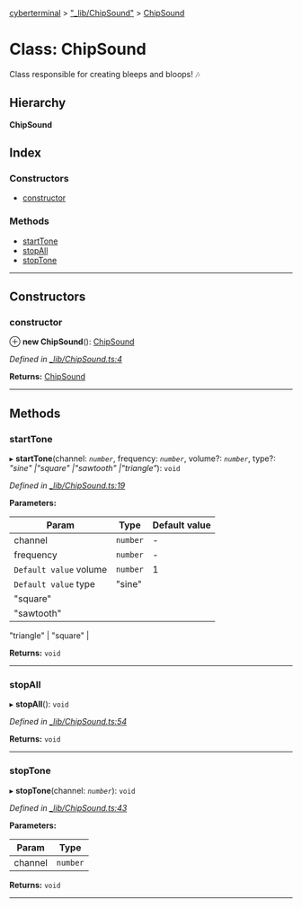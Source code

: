 [cyberterminal](../README.md) > ["_lib/ChipSound"](../modules/__lib_chipsound_.md) > [ChipSound](../classes/__lib_chipsound_.chipsound.md)

# Class: ChipSound

Class responsible for creating bleeps and bloops! 🎶

## Hierarchy

**ChipSound**

## Index

### Constructors

* [constructor](__lib_chipsound_.chipsound.md#constructor)

### Methods

* [startTone](__lib_chipsound_.chipsound.md#starttone)
* [stopAll](__lib_chipsound_.chipsound.md#stopall)
* [stopTone](__lib_chipsound_.chipsound.md#stoptone)

---

## Constructors

<a id="constructor"></a>

###  constructor

⊕ **new ChipSound**(): [ChipSound](__lib_chipsound_.chipsound.md)

*Defined in [_lib/ChipSound.ts:4](https://github.com/FantasyInternet/cyberterminal/blob/HEAD/src/script/_lib/ChipSound.ts#L4)*

**Returns:** [ChipSound](__lib_chipsound_.chipsound.md)

___

## Methods

<a id="starttone"></a>

###  startTone

▸ **startTone**(channel: *`number`*, frequency: *`number`*, volume?: *`number`*, type?: *"sine" |"square" |"sawtooth" |"triangle"*): `void`

*Defined in [_lib/ChipSound.ts:19](https://github.com/FantasyInternet/cyberterminal/blob/HEAD/src/script/_lib/ChipSound.ts#L19)*

**Parameters:**

| Param | Type | Default value |
| ------ | ------ | ------ |
| channel | `number` | - | 
| frequency | `number` | - | 
| `Default value` volume | `number` | 1 | 
| `Default value` type | "sine" |
"square" |
"sawtooth" |
"triangle"
 | &quot;square&quot; | 

**Returns:** `void`

___
<a id="stopall"></a>

###  stopAll

▸ **stopAll**(): `void`

*Defined in [_lib/ChipSound.ts:54](https://github.com/FantasyInternet/cyberterminal/blob/HEAD/src/script/_lib/ChipSound.ts#L54)*

**Returns:** `void`

___
<a id="stoptone"></a>

###  stopTone

▸ **stopTone**(channel: *`number`*): `void`

*Defined in [_lib/ChipSound.ts:43](https://github.com/FantasyInternet/cyberterminal/blob/HEAD/src/script/_lib/ChipSound.ts#L43)*

**Parameters:**

| Param | Type |
| ------ | ------ |
| channel | `number` | 

**Returns:** `void`

___

